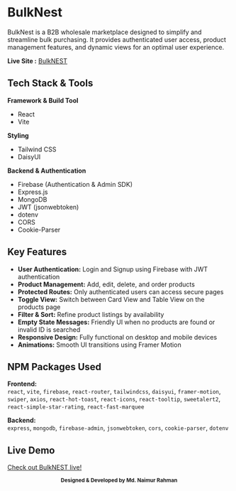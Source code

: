 # BulkNest

BulkNest is a B2B wholesale marketplace designed to simplify and streamline bulk purchasing. It provides authenticated user access, product management features, and dynamic views for an optimal user experience.

**Live Site :** [BulkNEST](https://bulknest.web.app/)

## Tech Stack & Tools

**Framework & Build Tool**

- React
- Vite

**Styling**

- Tailwind CSS
- DaisyUI

**Backend & Authentication**

- Firebase (Authentication & Admin SDK)
- Express.js
- MongoDB
- JWT (jsonwebtoken)
- dotenv
- CORS
- Cookie-Parser

## Key Features

- **User Authentication:** Login and Signup using Firebase with JWT authentication
- **Product Management:** Add, edit, delete, and order products
- **Protected Routes:** Only authenticated users can access secure pages
- **Toggle View:** Switch between Card View and Table View on the products page
- **Filter & Sort:** Refine product listings by availability
- **Empty State Messages:** Friendly UI when no products are found or invalid ID is searched
- **Responsive Design:** Fully functional on desktop and mobile devices
- **Animations:** Smooth UI transitions using Framer Motion

## NPM Packages Used

**Frontend:**  
`react`, `vite`, `firebase`, `react-router`, `tailwindcss`, `daisyui`, `framer-motion`, `swiper`, `axios`, `react-hot-toast`, `react-icons`, `react-tooltip`, `sweetalert2`, `react-simple-star-rating`, `react-fast-marquee`

**Backend:**  
`express`, `mongodb`, `firebase-admin`, `jsonwebtoken`, `cors`, `cookie-parser`, `dotenv`

## Live Demo

[Check out BulkNEST live!](https://crewup.web.app/)

<p align="center"><sub><strong>Designed & Developed by Md. Naimur Rahman</strong></sub></p>
